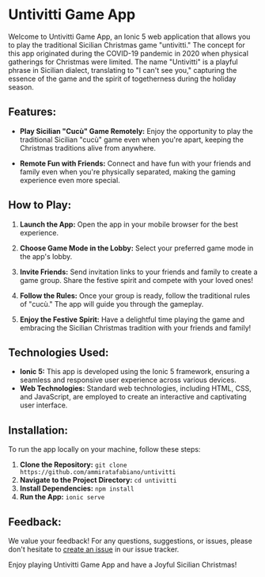 # Untivitti Game App

Welcome to Untivitti Game App, an Ionic 5 web application that allows you to play the traditional Sicilian Christmas game "untivitti." The concept for this app originated during the COVID-19 pandemic in 2020 when physical gatherings for Christmas were limited. The name "Untivitti" is a playful phrase in Sicilian dialect, translating to "I can't see you," capturing the essence of the game and the spirit of togetherness during the holiday season.

## Features:

- **Play Sicilian "Cucù" Game Remotely:** Enjoy the opportunity to play the traditional Sicilian "cucù" game even when you're apart, keeping the Christmas traditions alive from anywhere.
  
- **Remote Fun with Friends:** Connect and have fun with your friends and family even when you're physically separated, making the gaming experience even more special.

## How to Play:

1. **Launch the App:** Open the app in your mobile browser for the best experience.
   
2. **Choose Game Mode in the Lobby:** Select your preferred game mode in the app's lobby.

3. **Invite Friends:** Send invitation links to your friends and family to create a game group. Share the festive spirit and compete with your loved ones!

4. **Follow the Rules:** Once your group is ready, follow the traditional rules of "cucù." The app will guide you through the gameplay.

5. **Enjoy the Festive Spirit:** Have a delightful time playing the game and embracing the Sicilian Christmas tradition with your friends and family!

## Technologies Used:

- **Ionic 5:** This app is developed using the Ionic 5 framework, ensuring a seamless and responsive user experience across various devices.
- **Web Technologies:** Standard web technologies, including HTML, CSS, and JavaScript, are employed to create an interactive and captivating user interface.
  
## Installation:

To run the app locally on your machine, follow these steps:

1. **Clone the Repository:** `git clone https://github.com/ammiratafabiano/untivitti`
2. **Navigate to the Project Directory:** `cd untivitti`
3. **Install Dependencies:** `npm install`
4. **Run the App:** `ionic serve`

## Feedback:

We value your feedback! For any questions, suggestions, or issues, please don't hesitate to [create an issue](https://github.com/ammiratafabiano/untivitti/issues) in our issue tracker.

Enjoy playing Untivitti Game App and have a Joyful Sicilian Christmas!
